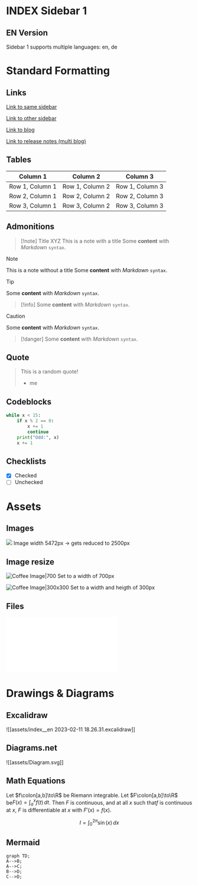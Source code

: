 # INDEX Sidebar 1

## EN Version

Sidebar 1 supports multiple languages: en, de

# Standard Formatting

##  Links

[Link to same sidebar](docs/sidebar1/1.%20Topic%201/note1/note1__de.md)

[Link to other sidebar](docs/sidebar2/1.%20Topic%20Y/1.%20Note%20Y1.md)

[Link to blog](blog/2022-01-24-Post1/2022-01-24-Post1__en.md)

[Link to release notes (multi blog)](release_notes__blog/2022-01-01-release_v1/release_v1__en.md)

## Tables

| Column 1 | Column 2 | Column 3 | 
|----------|----------|----------|
| Row 1, Column 1 | Row 1, Column 2 | Row 1, Column 3 | 
| Row 2, Column 1 | Row 2, Column 2 | Row 2, Column 3 |
| Row 3, Column 1 | Row 3, Column 2 | Row 3, Column 3 |`

## Admonitions

>[!note] Title XYZ
>This is a note with a title
>Some **content** with _Markdown_ `syntax`.

>[!note] 
>This is a note without a title
>Some **content** with _Markdown_ `syntax`.

>[!tip]
>Some **content** with _Markdown_ `syntax`.

>[!info]
>Some **content** with _Markdown_ `syntax`.

>[!caution]
>Some **content** with _Markdown_ `syntax`.

>[!danger]
>Some **content** with _Markdown_ `syntax`.

## Quote

>This is a random quote!
>- me

## Codeblocks

```python
while x < 15:
	if x % 2 == 0:
		x += 1
		continue
	print("Odd:", x)
	x += 1
```

## Checklists

- [x] Checked
- [ ] Unchecked

# Assets

## Images

![](assets/coffee.png)
Image width 5472px -> gets reduced to 2500px

## Image resize

![Coffee Image|700](assets/coffee.png)
Set to a width of 700px

![Coffee Image|300x300](assets/coffee.png)
Set to a width and heigth of 300px 

## Files

![Coffee PDF](assets/coffee.pdf)


# Drawings & Diagrams

## Excalidraw

![[assets/index__en 2023-02-11 18.26.31.excalidraw]]

## Diagrams.net

![[assets/Diagram.svg]]

## Math Equations

Let $f\colon[a,b]\to\R$ be Riemann integrable. Let $F\colon[a,b]\to\R$ be$F(x)=\int_{a}^{x} f(t)\,dt$. Then $F$ is continuous, and at all $x$ such that$f$ is continuous at $x$, $F$ is differentiable at $x$ with $F'(x)=f(x)$.


$$I = \int_0^{2\pi} \sin(x)\,dx$$

## Mermaid


```mermaid
graph TD;    
A-->B;    
A-->C;    
B-->D;    
C-->D;
```

